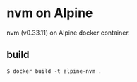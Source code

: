# nvm on Alpine

nvm (v0.33.11) on Alpine docker container.


## build

```
$ docker build -t alpine-nvm .
```
